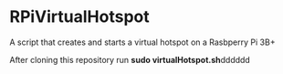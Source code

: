 # RPiVirtualHotspot
A script that creates and starts a virtual hotspot on a Rasbperry Pi 3B+

After cloning this repository run
**sudo virtualHotspot.sh**dddddd
